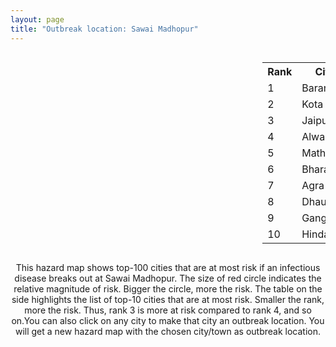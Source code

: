 ```yaml
---
layout: page
title: "Outbreak location: Sawai Madhopur"
---
```

<div style="width: 100%; overflow: auto;">
<div style="width: 75%; float: left;">
<div id="mapid">
<script src="https://buda-magenta.github.io/hazard_map/load_map.js"></script>

<script>
var marker_outbreak = L.marker([26.229141, 76.304533],{"autoPan": true}).addTo(map); marker_outbreak.bindTooltip("Sawai Madhopur").openTooltip();

var circle_1 = L.circle([24.917151, 76.696403], {"pane": "markerPane", "color": "red", "fill": true, "fillOpacity": 0.2, "fillRule": "evenodd", "lineCap": "round", "lineJoin": "round", "opacity": 1.0, "radius": 101605, "stroke": true, "weight": 3}).addTo(map);
circle_1.bindTooltip("Baran<br>rank: 1<br>hazard index: 0.101605")
circle_1.bindPopup('<a href="https://buda-magenta.github.io/hazard_map/Baran">Baran</a>')

var circle_2 = L.circle([25.196826, 76.000893], {"pane": "markerPane", "color": "red", "fill": true, "fillOpacity": 0.2, "fillRule": "evenodd", "lineCap": "round", "lineJoin": "round", "opacity": 1.0, "radius": 70647, "stroke": true, "weight": 3}).addTo(map);
circle_2.bindTooltip("Kota<br>rank: 2<br>hazard index: 0.070648")
circle_2.bindPopup('<a href="https://buda-magenta.github.io/hazard_map/Kota">Kota</a>')

var circle_3 = L.circle([26.915458, 75.818982], {"pane": "markerPane", "color": "red", "fill": true, "fillOpacity": 0.2, "fillRule": "evenodd", "lineCap": "round", "lineJoin": "round", "opacity": 1.0, "radius": 41928, "stroke": true, "weight": 3}).addTo(map);
circle_3.bindTooltip("Jaipur<br>rank: 3<br>hazard index: 0.041928")
circle_3.bindPopup('<a href="https://buda-magenta.github.io/hazard_map/Jaipur">Jaipur</a>')

var circle_4 = L.circle([27.639077, 76.614452], {"pane": "markerPane", "color": "red", "fill": true, "fillOpacity": 0.2, "fillRule": "evenodd", "lineCap": "round", "lineJoin": "round", "opacity": 1.0, "radius": 26774, "stroke": true, "weight": 3}).addTo(map);
circle_4.bindTooltip("Alwar<br>rank: 4<br>hazard index: 0.026775")
circle_4.bindPopup('<a href="https://buda-magenta.github.io/hazard_map/Alwar">Alwar</a>')

var circle_5 = L.circle([27.633333, 77.583333], {"pane": "markerPane", "color": "red", "fill": true, "fillOpacity": 0.2, "fillRule": "evenodd", "lineCap": "round", "lineJoin": "round", "opacity": 1.0, "radius": 19622, "stroke": true, "weight": 3}).addTo(map);
circle_5.bindTooltip("Mathura<br>rank: 5<br>hazard index: 0.019623")
circle_5.bindPopup('<a href="https://buda-magenta.github.io/hazard_map/Mathura">Mathura</a>')

var circle_6 = L.circle([27.265212, 77.369126], {"pane": "markerPane", "color": "red", "fill": true, "fillOpacity": 0.2, "fillRule": "evenodd", "lineCap": "round", "lineJoin": "round", "opacity": 1.0, "radius": 16138, "stroke": true, "weight": 3}).addTo(map);
circle_6.bindTooltip("Bharatpur<br>rank: 6<br>hazard index: 0.016139")
circle_6.bindPopup('<a href="https://buda-magenta.github.io/hazard_map/Bharatpur">Bharatpur</a>')

var circle_7 = L.circle([27.175255, 78.009816], {"pane": "markerPane", "color": "red", "fill": true, "fillOpacity": 0.2, "fillRule": "evenodd", "lineCap": "round", "lineJoin": "round", "opacity": 1.0, "radius": 12986, "stroke": true, "weight": 3}).addTo(map);
circle_7.bindTooltip("Agra<br>rank: 7<br>hazard index: 0.012987")
circle_7.bindPopup('<a href="https://buda-magenta.github.io/hazard_map/Agra">Agra</a>')

var circle_8 = L.circle([26.653396, 77.624206], {"pane": "markerPane", "color": "red", "fill": true, "fillOpacity": 0.2, "fillRule": "evenodd", "lineCap": "round", "lineJoin": "round", "opacity": 1.0, "radius": 9856, "stroke": true, "weight": 3}).addTo(map);
circle_8.bindTooltip("Dhaulpur<br>rank: 8<br>hazard index: 0.009857")
circle_8.bindPopup('<a href="https://buda-magenta.github.io/hazard_map/Dhaulpur">Dhaulpur</a>')

var circle_9 = L.circle([19.794750, 75.077922], {"pane": "markerPane", "color": "red", "fill": true, "fillOpacity": 0.2, "fillRule": "evenodd", "lineCap": "round", "lineJoin": "round", "opacity": 1.0, "radius": 9245, "stroke": true, "weight": 3}).addTo(map);
circle_9.bindTooltip("Gangapur<br>rank: 9<br>hazard index: 0.009246")
circle_9.bindPopup('<a href="https://buda-magenta.github.io/hazard_map/Gangapur">Gangapur</a>')

var circle_10 = L.circle([26.732501, 77.036312], {"pane": "markerPane", "color": "red", "fill": true, "fillOpacity": 0.2, "fillRule": "evenodd", "lineCap": "round", "lineJoin": "round", "opacity": 1.0, "radius": 8785, "stroke": true, "weight": 3}).addTo(map);
circle_10.bindTooltip("Hindaun<br>rank: 10<br>hazard index: 0.008786")
circle_10.bindPopup('<a href="https://buda-magenta.github.io/hazard_map/Hindaun">Hindaun</a>')

var circle_11 = L.circle([26.203725, 78.157363], {"pane": "markerPane", "color": "red", "fill": true, "fillOpacity": 0.2, "fillRule": "evenodd", "lineCap": "round", "lineJoin": "round", "opacity": 1.0, "radius": 8376, "stroke": true, "weight": 3}).addTo(map);
circle_11.bindTooltip("Gwalior<br>rank: 11<br>hazard index: 0.008376")
circle_11.bindPopup('<a href="https://buda-magenta.github.io/hazard_map/Gwalior">Gwalior</a>')

var circle_12 = L.circle([23.480592, 74.917790], {"pane": "markerPane", "color": "red", "fill": true, "fillOpacity": 0.2, "fillRule": "evenodd", "lineCap": "round", "lineJoin": "round", "opacity": 1.0, "radius": 7034, "stroke": true, "weight": 3}).addTo(map);
circle_12.bindTooltip("Ratlam<br>rank: 12<br>hazard index: 0.007034")
circle_12.bindPopup('<a href="https://buda-magenta.github.io/hazard_map/Ratlam">Ratlam</a>')

var circle_13 = L.circle([26.469100, 74.639000], {"pane": "markerPane", "color": "red", "fill": true, "fillOpacity": 0.2, "fillRule": "evenodd", "lineCap": "round", "lineJoin": "round", "opacity": 1.0, "radius": 4923, "stroke": true, "weight": 3}).addTo(map);
circle_13.bindTooltip("Ajmer<br>rank: 13<br>hazard index: 0.004924")
circle_13.bindPopup('<a href="https://buda-magenta.github.io/hazard_map/Ajmer">Ajmer</a>')

var circle_14 = L.circle([28.651718, 77.221939], {"pane": "markerPane", "color": "red", "fill": true, "fillOpacity": 0.2, "fillRule": "evenodd", "lineCap": "round", "lineJoin": "round", "opacity": 1.0, "radius": 4175, "stroke": true, "weight": 3}).addTo(map);
circle_14.bindTooltip("Delhi<br>rank: 14<br>hazard index: 0.004175")
circle_14.bindPopup('<a href="https://buda-magenta.github.io/hazard_map/Delhi">Delhi</a>')

var circle_15 = L.circle([25.488773, 74.699613], {"pane": "markerPane", "color": "red", "fill": true, "fillOpacity": 0.2, "fillRule": "evenodd", "lineCap": "round", "lineJoin": "round", "opacity": 1.0, "radius": 2874, "stroke": true, "weight": 3}).addTo(map);
circle_15.bindTooltip("Bhilwara<br>rank: 15<br>hazard index: 0.002875")
circle_15.bindPopup('<a href="https://buda-magenta.github.io/hazard_map/Bhilwara">Bhilwara</a>')

var circle_16 = L.circle([23.587548, 75.675679], {"pane": "markerPane", "color": "red", "fill": true, "fillOpacity": 0.2, "fillRule": "evenodd", "lineCap": "round", "lineJoin": "round", "opacity": 1.0, "radius": 2773, "stroke": true, "weight": 3}).addTo(map);
circle_16.bindTooltip("Nagda<br>rank: 16<br>hazard index: 0.002774")
circle_16.bindPopup('<a href="https://buda-magenta.github.io/hazard_map/Nagda">Nagda</a>')

var circle_17 = L.circle([23.258486, 77.401989], {"pane": "markerPane", "color": "red", "fill": true, "fillOpacity": 0.2, "fillRule": "evenodd", "lineCap": "round", "lineJoin": "round", "opacity": 1.0, "radius": 2627, "stroke": true, "weight": 3}).addTo(map);
circle_17.bindTooltip("Bhopal<br>rank: 17<br>hazard index: 0.002628")
circle_17.bindPopup('<a href="https://buda-magenta.github.io/hazard_map/Bhopal">Bhopal</a>')

var circle_18 = L.circle([24.500000, 77.500000], {"pane": "markerPane", "color": "red", "fill": true, "fillOpacity": 0.2, "fillRule": "evenodd", "lineCap": "round", "lineJoin": "round", "opacity": 1.0, "radius": 2295, "stroke": true, "weight": 3}).addTo(map);
circle_18.bindTooltip("Guna<br>rank: 18<br>hazard index: 0.002295")
circle_18.bindPopup('<a href="https://buda-magenta.github.io/hazard_map/Guna">Guna</a>')

var circle_19 = L.circle([22.720362, 75.868200], {"pane": "markerPane", "color": "red", "fill": true, "fillOpacity": 0.2, "fillRule": "evenodd", "lineCap": "round", "lineJoin": "round", "opacity": 1.0, "radius": 2227, "stroke": true, "weight": 3}).addTo(map);
circle_19.bindTooltip("Indore<br>rank: 19<br>hazard index: 0.002228")
circle_19.bindPopup('<a href="https://buda-magenta.github.io/hazard_map/Indore">Indore</a>')

var circle_20 = L.circle([19.075990, 72.877393], {"pane": "markerPane", "color": "red", "fill": true, "fillOpacity": 0.2, "fillRule": "evenodd", "lineCap": "round", "lineJoin": "round", "opacity": 1.0, "radius": 2224, "stroke": true, "weight": 3}).addTo(map);
circle_20.bindTooltip("Mumbai<br>rank: 20<br>hazard index: 0.002225")
circle_20.bindPopup('<a href="https://buda-magenta.github.io/hazard_map/Mumbai">Mumbai</a>')

var circle_21 = L.circle([26.122147, 75.663754], {"pane": "markerPane", "color": "red", "fill": true, "fillOpacity": 0.2, "fillRule": "evenodd", "lineCap": "round", "lineJoin": "round", "opacity": 1.0, "radius": 1905, "stroke": true, "weight": 3}).addTo(map);
circle_21.bindTooltip("Tonk<br>rank: 21<br>hazard index: 0.001906")
circle_21.bindPopup('<a href="https://buda-magenta.github.io/hazard_map/Tonk">Tonk</a>')

var circle_22 = L.circle([24.935635, 82.647701], {"pane": "markerPane", "color": "red", "fill": true, "fillOpacity": 0.2, "fillRule": "evenodd", "lineCap": "round", "lineJoin": "round", "opacity": 1.0, "radius": 1655, "stroke": true, "weight": 3}).addTo(map);
circle_22.bindTooltip("Mirzapur<br>rank: 22<br>hazard index: 0.001656")
circle_22.bindPopup('<a href="https://buda-magenta.github.io/hazard_map/Mirzapur">Mirzapur</a>')

var circle_23 = L.circle([26.166667, 77.500000], {"pane": "markerPane", "color": "red", "fill": true, "fillOpacity": 0.2, "fillRule": "evenodd", "lineCap": "round", "lineJoin": "round", "opacity": 1.0, "radius": 1594, "stroke": true, "weight": 3}).addTo(map);
circle_23.bindTooltip("Morena<br>rank: 23<br>hazard index: 0.001594")
circle_23.bindPopup('<a href="https://buda-magenta.github.io/hazard_map/Morena">Morena</a>')

var circle_24 = L.circle([25.500000, 75.833333], {"pane": "markerPane", "color": "red", "fill": true, "fillOpacity": 0.2, "fillRule": "evenodd", "lineCap": "round", "lineJoin": "round", "opacity": 1.0, "radius": 1454, "stroke": true, "weight": 3}).addTo(map);
circle_24.bindTooltip("Bundi<br>rank: 24<br>hazard index: 0.001455")
circle_24.bindPopup('<a href="https://buda-magenta.github.io/hazard_map/Bundi">Bundi</a>')

var circle_25 = L.circle([25.375241, 77.828119], {"pane": "markerPane", "color": "red", "fill": true, "fillOpacity": 0.2, "fillRule": "evenodd", "lineCap": "round", "lineJoin": "round", "opacity": 1.0, "radius": 1430, "stroke": true, "weight": 3}).addTo(map);
circle_25.bindTooltip("Shivpuri<br>rank: 25<br>hazard index: 0.001431")
circle_25.bindPopup('<a href="https://buda-magenta.github.io/hazard_map/Shivpuri">Shivpuri</a>')

var circle_26 = L.circle([26.588559, 74.861097], {"pane": "markerPane", "color": "red", "fill": true, "fillOpacity": 0.2, "fillRule": "evenodd", "lineCap": "round", "lineJoin": "round", "opacity": 1.0, "radius": 1368, "stroke": true, "weight": 3}).addTo(map);
circle_26.bindTooltip("Kishangarh<br>rank: 26<br>hazard index: 0.001369")
circle_26.bindPopup('<a href="https://buda-magenta.github.io/hazard_map/Kishangarh">Kishangarh</a>')

var circle_27 = L.circle([26.296772, 73.035143], {"pane": "markerPane", "color": "red", "fill": true, "fillOpacity": 0.2, "fillRule": "evenodd", "lineCap": "round", "lineJoin": "round", "opacity": 1.0, "radius": 1288, "stroke": true, "weight": 3}).addTo(map);
circle_27.bindTooltip("Jodhpur<br>rank: 27<br>hazard index: 0.001288")
circle_27.bindPopup('<a href="https://buda-magenta.github.io/hazard_map/Jodhpur">Jodhpur</a>')

var circle_28 = L.circle([23.160894, 79.949770], {"pane": "markerPane", "color": "red", "fill": true, "fillOpacity": 0.2, "fillRule": "evenodd", "lineCap": "round", "lineJoin": "round", "opacity": 1.0, "radius": 1286, "stroke": true, "weight": 3}).addTo(map);
circle_28.bindTooltip("Jabalpur<br>rank: 28<br>hazard index: 0.001287")
circle_28.bindPopup('<a href="https://buda-magenta.github.io/hazard_map/Jabalpur">Jabalpur</a>')

var circle_29 = L.circle([26.099214, 74.312704], {"pane": "markerPane", "color": "red", "fill": true, "fillOpacity": 0.2, "fillRule": "evenodd", "lineCap": "round", "lineJoin": "round", "opacity": 1.0, "radius": 1159, "stroke": true, "weight": 3}).addTo(map);
circle_29.bindTooltip("Beawar<br>rank: 29<br>hazard index: 0.001159")
circle_29.bindPopup('<a href="https://buda-magenta.github.io/hazard_map/Beawar">Beawar</a>')

var circle_30 = L.circle([25.531031, 78.652689], {"pane": "markerPane", "color": "red", "fill": true, "fillOpacity": 0.2, "fillRule": "evenodd", "lineCap": "round", "lineJoin": "round", "opacity": 1.0, "radius": 1116, "stroke": true, "weight": 3}).addTo(map);
circle_30.bindTooltip("Jhansi<br>rank: 30<br>hazard index: 0.001117")
circle_30.bindPopup('<a href="https://buda-magenta.github.io/hazard_map/Jhansi">Jhansi</a>')

var circle_31 = L.circle([26.460914, 80.321759], {"pane": "markerPane", "color": "red", "fill": true, "fillOpacity": 0.2, "fillRule": "evenodd", "lineCap": "round", "lineJoin": "round", "opacity": 1.0, "radius": 1111, "stroke": true, "weight": 3}).addTo(map);
circle_31.bindTooltip("Kanpur<br>rank: 31<br>hazard index: 0.001111")
circle_31.bindPopup('<a href="https://buda-magenta.github.io/hazard_map/Kanpur">Kanpur</a>')

var circle_32 = L.circle([25.954628, 83.647350], {"pane": "markerPane", "color": "red", "fill": true, "fillOpacity": 0.2, "fillRule": "evenodd", "lineCap": "round", "lineJoin": "round", "opacity": 1.0, "radius": 1093, "stroke": true, "weight": 3}).addTo(map);
circle_32.bindTooltip("Maunath Bhanjan<br>rank: 32<br>hazard index: 0.001093")
circle_32.bindPopup('<a href="https://buda-magenta.github.io/hazard_map/Maunath_Bhanjan">Maunath Bhanjan</a>')

var circle_33 = L.circle([24.578721, 73.686257], {"pane": "markerPane", "color": "red", "fill": true, "fillOpacity": 0.2, "fillRule": "evenodd", "lineCap": "round", "lineJoin": "round", "opacity": 1.0, "radius": 974, "stroke": true, "weight": 3}).addTo(map);
circle_33.bindTooltip("Udaipur<br>rank: 33<br>hazard index: 0.000975")
circle_33.bindPopup('<a href="https://buda-magenta.github.io/hazard_map/Udaipur">Udaipur</a>')

var circle_34 = L.circle([21.170200, 72.831100], {"pane": "markerPane", "color": "red", "fill": true, "fillOpacity": 0.2, "fillRule": "evenodd", "lineCap": "round", "lineJoin": "round", "opacity": 1.0, "radius": 845, "stroke": true, "weight": 3}).addTo(map);
circle_34.bindTooltip("Surat<br>rank: 34<br>hazard index: 0.000846")
circle_34.bindPopup('<a href="https://buda-magenta.github.io/hazard_map/Surat">Surat</a>')

var circle_35 = L.circle([24.500000, 74.500000], {"pane": "markerPane", "color": "red", "fill": true, "fillOpacity": 0.2, "fillRule": "evenodd", "lineCap": "round", "lineJoin": "round", "opacity": 1.0, "radius": 753, "stroke": true, "weight": 3}).addTo(map);
circle_35.bindTooltip("Chittaurgarh<br>rank: 35<br>hazard index: 0.000754")
circle_35.bindPopup('<a href="https://buda-magenta.github.io/hazard_map/Chittaurgarh">Chittaurgarh</a>')

var circle_36 = L.circle([24.462465, 74.850114], {"pane": "markerPane", "color": "red", "fill": true, "fillOpacity": 0.2, "fillRule": "evenodd", "lineCap": "round", "lineJoin": "round", "opacity": 1.0, "radius": 732, "stroke": true, "weight": 3}).addTo(map);
circle_36.bindTooltip("Nimach<br>rank: 36<br>hazard index: 0.000733")
circle_36.bindPopup('<a href="https://buda-magenta.github.io/hazard_map/Nimach">Nimach</a>')

var circle_37 = L.circle([23.021624, 72.579707], {"pane": "markerPane", "color": "red", "fill": true, "fillOpacity": 0.2, "fillRule": "evenodd", "lineCap": "round", "lineJoin": "round", "opacity": 1.0, "radius": 688, "stroke": true, "weight": 3}).addTo(map);
circle_37.bindTooltip("Ahmedabad<br>rank: 37<br>hazard index: 0.000688")
circle_37.bindPopup('<a href="https://buda-magenta.github.io/hazard_map/Ahmedabad">Ahmedabad</a>')

var circle_38 = L.circle([24.265131, 75.387182], {"pane": "markerPane", "color": "red", "fill": true, "fillOpacity": 0.2, "fillRule": "evenodd", "lineCap": "round", "lineJoin": "round", "opacity": 1.0, "radius": 680, "stroke": true, "weight": 3}).addTo(map);
circle_38.bindTooltip("Mandsaur<br>rank: 38<br>hazard index: 0.000680")
circle_38.bindPopup('<a href="https://buda-magenta.github.io/hazard_map/Mandsaur">Mandsaur</a>')

var circle_39 = L.circle([23.174597, 75.785142], {"pane": "markerPane", "color": "red", "fill": true, "fillOpacity": 0.2, "fillRule": "evenodd", "lineCap": "round", "lineJoin": "round", "opacity": 1.0, "radius": 640, "stroke": true, "weight": 3}).addTo(map);
circle_39.bindTooltip("Ujjain<br>rank: 39<br>hazard index: 0.000640")
circle_39.bindPopup('<a href="https://buda-magenta.github.io/hazard_map/Ujjain">Ujjain</a>')

var circle_40 = L.circle([26.838100, 80.934600], {"pane": "markerPane", "color": "red", "fill": true, "fillOpacity": 0.2, "fillRule": "evenodd", "lineCap": "round", "lineJoin": "round", "opacity": 1.0, "radius": 586, "stroke": true, "weight": 3}).addTo(map);
circle_40.bindTooltip("Lucknow<br>rank: 40<br>hazard index: 0.000587")
circle_40.bindPopup('<a href="https://buda-magenta.github.io/hazard_map/Lucknow">Lucknow</a>')

var circle_41 = L.circle([28.015929, 73.317137], {"pane": "markerPane", "color": "red", "fill": true, "fillOpacity": 0.2, "fillRule": "evenodd", "lineCap": "round", "lineJoin": "round", "opacity": 1.0, "radius": 525, "stroke": true, "weight": 3}).addTo(map);
circle_41.bindTooltip("Bikaner<br>rank: 41<br>hazard index: 0.000526")
circle_41.bindPopup('<a href="https://buda-magenta.github.io/hazard_map/Bikaner">Bikaner</a>')

var circle_42 = L.circle([18.521428, 73.854454], {"pane": "markerPane", "color": "red", "fill": true, "fillOpacity": 0.2, "fillRule": "evenodd", "lineCap": "round", "lineJoin": "round", "opacity": 1.0, "radius": 516, "stroke": true, "weight": 3}).addTo(map);
circle_42.bindTooltip("Pune<br>rank: 42<br>hazard index: 0.000517")
circle_42.bindPopup('<a href="https://buda-magenta.github.io/hazard_map/Pune">Pune</a>')

var circle_43 = L.circle([27.573243, 78.111739], {"pane": "markerPane", "color": "red", "fill": true, "fillOpacity": 0.2, "fillRule": "evenodd", "lineCap": "round", "lineJoin": "round", "opacity": 1.0, "radius": 487, "stroke": true, "weight": 3}).addTo(map);
circle_43.bindTooltip("Hathras<br>rank: 43<br>hazard index: 0.000487")
circle_43.bindPopup('<a href="https://buda-magenta.github.io/hazard_map/Hathras">Hathras</a>')

var circle_44 = L.circle([23.809612, 78.759114], {"pane": "markerPane", "color": "red", "fill": true, "fillOpacity": 0.2, "fillRule": "evenodd", "lineCap": "round", "lineJoin": "round", "opacity": 1.0, "radius": 475, "stroke": true, "weight": 3}).addTo(map);
circle_44.bindTooltip("Sagar<br>rank: 44<br>hazard index: 0.000475")
circle_44.bindPopup('<a href="https://buda-magenta.github.io/hazard_map/Sagar">Sagar</a>')

var circle_45 = L.circle([28.457876, 79.405571], {"pane": "markerPane", "color": "red", "fill": true, "fillOpacity": 0.2, "fillRule": "evenodd", "lineCap": "round", "lineJoin": "round", "opacity": 1.0, "radius": 465, "stroke": true, "weight": 3}).addTo(map);
circle_45.bindTooltip("Bareilly<br>rank: 45<br>hazard index: 0.000465")
circle_45.bindPopup('<a href="https://buda-magenta.github.io/hazard_map/Bareilly">Bareilly</a>')

var circle_46 = L.circle([27.662826, 75.027926], {"pane": "markerPane", "color": "red", "fill": true, "fillOpacity": 0.2, "fillRule": "evenodd", "lineCap": "round", "lineJoin": "round", "opacity": 1.0, "radius": 448, "stroke": true, "weight": 3}).addTo(map);
circle_46.bindTooltip("Sikar<br>rank: 46<br>hazard index: 0.000449")
circle_46.bindPopup('<a href="https://buda-magenta.github.io/hazard_map/Sikar">Sikar</a>')

var circle_47 = L.circle([28.793170, 76.139128], {"pane": "markerPane", "color": "red", "fill": true, "fillOpacity": 0.2, "fillRule": "evenodd", "lineCap": "round", "lineJoin": "round", "opacity": 1.0, "radius": 392, "stroke": true, "weight": 3}).addTo(map);
circle_47.bindTooltip("Bhiwani<br>rank: 47<br>hazard index: 0.000392")
circle_47.bindPopup('<a href="https://buda-magenta.github.io/hazard_map/Bhiwani">Bhiwani</a>')

var circle_48 = L.circle([22.297314, 73.194257], {"pane": "markerPane", "color": "red", "fill": true, "fillOpacity": 0.2, "fillRule": "evenodd", "lineCap": "round", "lineJoin": "round", "opacity": 1.0, "radius": 390, "stroke": true, "weight": 3}).addTo(map);
circle_48.bindTooltip("Vadodara<br>rank: 48<br>hazard index: 0.000390")
circle_48.bindPopup('<a href="https://buda-magenta.github.io/hazard_map/Vadodara">Vadodara</a>')

var circle_49 = L.circle([23.833962, 80.392456], {"pane": "markerPane", "color": "red", "fill": true, "fillOpacity": 0.2, "fillRule": "evenodd", "lineCap": "round", "lineJoin": "round", "opacity": 1.0, "radius": 385, "stroke": true, "weight": 3}).addTo(map);
circle_49.bindTooltip("Murwara<br>rank: 49<br>hazard index: 0.000386")
circle_49.bindPopup('<a href="https://buda-magenta.github.io/hazard_map/Murwara">Murwara</a>')

var circle_50 = L.circle([27.883846, 78.634890], {"pane": "markerPane", "color": "red", "fill": true, "fillOpacity": 0.2, "fillRule": "evenodd", "lineCap": "round", "lineJoin": "round", "opacity": 1.0, "radius": 358, "stroke": true, "weight": 3}).addTo(map);
circle_50.bindTooltip("Kasganj<br>rank: 50<br>hazard index: 0.000359")
circle_50.bindPopup('<a href="https://buda-magenta.github.io/hazard_map/Kasganj">Kasganj</a>')

var circle_51 = L.circle([23.000000, 76.166667], {"pane": "markerPane", "color": "red", "fill": true, "fillOpacity": 0.2, "fillRule": "evenodd", "lineCap": "round", "lineJoin": "round", "opacity": 1.0, "radius": 328, "stroke": true, "weight": 3}).addTo(map);
circle_51.bindTooltip("Dewas<br>rank: 51<br>hazard index: 0.000329")
circle_51.bindPopup('<a href="https://buda-magenta.github.io/hazard_map/Dewas">Dewas</a>')

var circle_52 = L.circle([28.195647, 76.616518], {"pane": "markerPane", "color": "red", "fill": true, "fillOpacity": 0.2, "fillRule": "evenodd", "lineCap": "round", "lineJoin": "round", "opacity": 1.0, "radius": 294, "stroke": true, "weight": 3}).addTo(map);
circle_52.bindTooltip("Rewari<br>rank: 52<br>hazard index: 0.000294")
circle_52.bindPopup('<a href="https://buda-magenta.github.io/hazard_map/Rewari">Rewari</a>')

var circle_53 = L.circle([21.237947, 81.633683], {"pane": "markerPane", "color": "red", "fill": true, "fillOpacity": 0.2, "fillRule": "evenodd", "lineCap": "round", "lineJoin": "round", "opacity": 1.0, "radius": 288, "stroke": true, "weight": 3}).addTo(map);
circle_53.bindTooltip("Raipur<br>rank: 53<br>hazard index: 0.000289")
circle_53.bindPopup('<a href="https://buda-magenta.github.io/hazard_map/Raipur">Raipur</a>')

var circle_54 = L.circle([18.627929, 73.800983], {"pane": "markerPane", "color": "red", "fill": true, "fillOpacity": 0.2, "fillRule": "evenodd", "lineCap": "round", "lineJoin": "round", "opacity": 1.0, "radius": 286, "stroke": true, "weight": 3}).addTo(map);
circle_54.bindTooltip("Pimpri Chinchwad<br>rank: 54<br>hazard index: 0.000287")
circle_54.bindPopup('<a href="https://buda-magenta.github.io/hazard_map/Pimpri_Chinchwad">Pimpri Chinchwad</a>')

var circle_55 = L.circle([27.876990, 78.137290], {"pane": "markerPane", "color": "red", "fill": true, "fillOpacity": 0.2, "fillRule": "evenodd", "lineCap": "round", "lineJoin": "round", "opacity": 1.0, "radius": 275, "stroke": true, "weight": 3}).addTo(map);
circle_55.bindTooltip("Aligarh<br>rank: 55<br>hazard index: 0.000275")
circle_55.bindPopup('<a href="https://buda-magenta.github.io/hazard_map/Aligarh">Aligarh</a>')

var circle_56 = L.circle([17.388786, 78.461065], {"pane": "markerPane", "color": "red", "fill": true, "fillOpacity": 0.2, "fillRule": "evenodd", "lineCap": "round", "lineJoin": "round", "opacity": 1.0, "radius": 272, "stroke": true, "weight": 3}).addTo(map);
circle_56.bindTooltip("Hyderabad<br>rank: 56<br>hazard index: 0.000272")
circle_56.bindPopup('<a href="https://buda-magenta.github.io/hazard_map/Hyderabad">Hyderabad</a>')

var circle_57 = L.circle([12.979120, 77.591300], {"pane": "markerPane", "color": "red", "fill": true, "fillOpacity": 0.2, "fillRule": "evenodd", "lineCap": "round", "lineJoin": "round", "opacity": 1.0, "radius": 265, "stroke": true, "weight": 3}).addTo(map);
circle_57.bindTooltip("Bangalore<br>rank: 57<br>hazard index: 0.000266")
circle_57.bindPopup('<a href="https://buda-magenta.github.io/hazard_map/Bangalore">Bangalore</a>')

var circle_58 = L.circle([21.149813, 79.082056], {"pane": "markerPane", "color": "red", "fill": true, "fillOpacity": 0.2, "fillRule": "evenodd", "lineCap": "round", "lineJoin": "round", "opacity": 1.0, "radius": 256, "stroke": true, "weight": 3}).addTo(map);
circle_58.bindTooltip("Nagpur<br>rank: 58<br>hazard index: 0.000256")
circle_58.bindPopup('<a href="https://buda-magenta.github.io/hazard_map/Nagpur">Nagpur</a>')

var circle_59 = L.circle([20.011247, 73.790236], {"pane": "markerPane", "color": "red", "fill": true, "fillOpacity": 0.2, "fillRule": "evenodd", "lineCap": "round", "lineJoin": "round", "opacity": 1.0, "radius": 246, "stroke": true, "weight": 3}).addTo(map);
circle_59.bindTooltip("Nashik<br>rank: 59<br>hazard index: 0.000247")
circle_59.bindPopup('<a href="https://buda-magenta.github.io/hazard_map/Nashik">Nashik</a>')

var circle_60 = L.circle([23.916667, 78.000000], {"pane": "markerPane", "color": "red", "fill": true, "fillOpacity": 0.2, "fillRule": "evenodd", "lineCap": "round", "lineJoin": "round", "opacity": 1.0, "radius": 228, "stroke": true, "weight": 3}).addTo(map);
circle_60.bindTooltip("Vidisha<br>rank: 60<br>hazard index: 0.000228")
circle_60.bindPopup('<a href="https://buda-magenta.github.io/hazard_map/Vidisha">Vidisha</a>')

var circle_61 = L.circle([22.541418, 88.357691], {"pane": "markerPane", "color": "red", "fill": true, "fillOpacity": 0.2, "fillRule": "evenodd", "lineCap": "round", "lineJoin": "round", "opacity": 1.0, "radius": 217, "stroke": true, "weight": 3}).addTo(map);
circle_61.bindTooltip("Kolkata<br>rank: 61<br>hazard index: 0.000217")
circle_61.bindPopup('<a href="https://buda-magenta.github.io/hazard_map/Kolkata">Kolkata</a>')

var circle_62 = L.circle([23.750000, 79.583333], {"pane": "markerPane", "color": "red", "fill": true, "fillOpacity": 0.2, "fillRule": "evenodd", "lineCap": "round", "lineJoin": "round", "opacity": 1.0, "radius": 217, "stroke": true, "weight": 3}).addTo(map);
circle_62.bindTooltip("Damoh<br>rank: 62<br>hazard index: 0.000217")
circle_62.bindPopup('<a href="https://buda-magenta.github.io/hazard_map/Damoh">Damoh</a>')

var circle_63 = L.circle([25.335649, 83.007629], {"pane": "markerPane", "color": "red", "fill": true, "fillOpacity": 0.2, "fillRule": "evenodd", "lineCap": "round", "lineJoin": "round", "opacity": 1.0, "radius": 211, "stroke": true, "weight": 3}).addTo(map);
circle_63.bindTooltip("Varanasi<br>rank: 63<br>hazard index: 0.000212")
circle_63.bindPopup('<a href="https://buda-magenta.github.io/hazard_map/Varanasi">Varanasi</a>')

var circle_64 = L.circle([25.609324, 85.123525], {"pane": "markerPane", "color": "red", "fill": true, "fillOpacity": 0.2, "fillRule": "evenodd", "lineCap": "round", "lineJoin": "round", "opacity": 1.0, "radius": 197, "stroke": true, "weight": 3}).addTo(map);
circle_64.bindTooltip("Patna<br>rank: 64<br>hazard index: 0.000197")
circle_64.bindPopup('<a href="https://buda-magenta.github.io/hazard_map/Patna">Patna</a>')

var circle_65 = L.circle([22.383333, 82.133333], {"pane": "markerPane", "color": "red", "fill": true, "fillOpacity": 0.2, "fillRule": "evenodd", "lineCap": "round", "lineJoin": "round", "opacity": 1.0, "radius": 196, "stroke": true, "weight": 3}).addTo(map);
circle_65.bindTooltip("Bilaspur<br>rank: 65<br>hazard index: 0.000196")
circle_65.bindPopup('<a href="https://buda-magenta.github.io/hazard_map/Bilaspur">Bilaspur</a>')

var circle_66 = L.circle([28.206144, 74.691907], {"pane": "markerPane", "color": "red", "fill": true, "fillOpacity": 0.2, "fillRule": "evenodd", "lineCap": "round", "lineJoin": "round", "opacity": 1.0, "radius": 196, "stroke": true, "weight": 3}).addTo(map);
circle_66.bindTooltip("Churu<br>rank: 66<br>hazard index: 0.000196")
circle_66.bindPopup('<a href="https://buda-magenta.github.io/hazard_map/Churu">Churu</a>')

var circle_67 = L.circle([19.877263, 75.339024], {"pane": "markerPane", "color": "red", "fill": true, "fillOpacity": 0.2, "fillRule": "evenodd", "lineCap": "round", "lineJoin": "round", "opacity": 1.0, "radius": 194, "stroke": true, "weight": 3}).addTo(map);
circle_67.bindTooltip("Aurangabad<br>rank: 67<br>hazard index: 0.000195")
circle_67.bindPopup('<a href="https://buda-magenta.github.io/hazard_map/Aurangabad">Aurangabad</a>')

var circle_68 = L.circle([28.402979, 77.310384], {"pane": "markerPane", "color": "red", "fill": true, "fillOpacity": 0.2, "fillRule": "evenodd", "lineCap": "round", "lineJoin": "round", "opacity": 1.0, "radius": 193, "stroke": true, "weight": 3}).addTo(map);
circle_68.bindTooltip("Faridabad<br>rank: 68<br>hazard index: 0.000194")
circle_68.bindPopup('<a href="https://buda-magenta.github.io/hazard_map/Faridabad">Faridabad</a>')

var circle_69 = L.circle([26.022697, 83.028873], {"pane": "markerPane", "color": "red", "fill": true, "fillOpacity": 0.2, "fillRule": "evenodd", "lineCap": "round", "lineJoin": "round", "opacity": 1.0, "radius": 193, "stroke": true, "weight": 3}).addTo(map);
circle_69.bindTooltip("Azamgarh<br>rank: 69<br>hazard index: 0.000194")
circle_69.bindPopup('<a href="https://buda-magenta.github.io/hazard_map/Azamgarh">Azamgarh</a>')

var circle_70 = L.circle([24.700385, 78.518668], {"pane": "markerPane", "color": "red", "fill": true, "fillOpacity": 0.2, "fillRule": "evenodd", "lineCap": "round", "lineJoin": "round", "opacity": 1.0, "radius": 178, "stroke": true, "weight": 3}).addTo(map);
circle_70.bindTooltip("Lalitpur<br>rank: 70<br>hazard index: 0.000179")
circle_70.bindPopup('<a href="https://buda-magenta.github.io/hazard_map/Lalitpur">Lalitpur</a>')

var circle_71 = L.circle([27.060786, 74.176675], {"pane": "markerPane", "color": "red", "fill": true, "fillOpacity": 0.2, "fillRule": "evenodd", "lineCap": "round", "lineJoin": "round", "opacity": 1.0, "radius": 178, "stroke": true, "weight": 3}).addTo(map);
circle_71.bindTooltip("Nagaur<br>rank: 71<br>hazard index: 0.000178")
circle_71.bindPopup('<a href="https://buda-magenta.github.io/hazard_map/Nagaur">Nagaur</a>')

var circle_72 = L.circle([29.168807, 75.746110], {"pane": "markerPane", "color": "red", "fill": true, "fillOpacity": 0.2, "fillRule": "evenodd", "lineCap": "round", "lineJoin": "round", "opacity": 1.0, "radius": 177, "stroke": true, "weight": 3}).addTo(map);
circle_72.bindTooltip("Hisar<br>rank: 72<br>hazard index: 0.000178")
circle_72.bindPopup('<a href="https://buda-magenta.github.io/hazard_map/Hisar">Hisar</a>')

var circle_73 = L.circle([24.197443, 82.666145], {"pane": "markerPane", "color": "red", "fill": true, "fillOpacity": 0.2, "fillRule": "evenodd", "lineCap": "round", "lineJoin": "round", "opacity": 1.0, "radius": 176, "stroke": true, "weight": 3}).addTo(map);
circle_73.bindTooltip("Singrauli<br>rank: 73<br>hazard index: 0.000177")
circle_73.bindPopup('<a href="https://buda-magenta.github.io/hazard_map/Singrauli">Singrauli</a>')

var circle_74 = L.circle([30.909016, 75.851601], {"pane": "markerPane", "color": "red", "fill": true, "fillOpacity": 0.2, "fillRule": "evenodd", "lineCap": "round", "lineJoin": "round", "opacity": 1.0, "radius": 161, "stroke": true, "weight": 3}).addTo(map);
circle_74.bindTooltip("Ludhiana<br>rank: 74<br>hazard index: 0.000162")
circle_74.bindPopup('<a href="https://buda-magenta.github.io/hazard_map/Ludhiana">Ludhiana</a>')

var circle_75 = L.circle([25.438130, 81.833800], {"pane": "markerPane", "color": "red", "fill": true, "fillOpacity": 0.2, "fillRule": "evenodd", "lineCap": "round", "lineJoin": "round", "opacity": 1.0, "radius": 137, "stroke": true, "weight": 3}).addTo(map);
circle_75.bindTooltip("Allahabad<br>rank: 75<br>hazard index: 0.000137")
circle_75.bindPopup('<a href="https://buda-magenta.github.io/hazard_map/Allahabad">Allahabad</a>')

var circle_76 = L.circle([27.701115, 74.464936], {"pane": "markerPane", "color": "red", "fill": true, "fillOpacity": 0.2, "fillRule": "evenodd", "lineCap": "round", "lineJoin": "round", "opacity": 1.0, "radius": 135, "stroke": true, "weight": 3}).addTo(map);
circle_76.bindTooltip("Sujangarh<br>rank: 76<br>hazard index: 0.000135")
circle_76.bindPopup('<a href="https://buda-magenta.github.io/hazard_map/Sujangarh">Sujangarh</a>')

var circle_77 = L.circle([26.671329, 83.364583], {"pane": "markerPane", "color": "red", "fill": true, "fillOpacity": 0.2, "fillRule": "evenodd", "lineCap": "round", "lineJoin": "round", "opacity": 1.0, "radius": 129, "stroke": true, "weight": 3}).addTo(map);
circle_77.bindTooltip("Gorakhpur<br>rank: 77<br>hazard index: 0.000130")
circle_77.bindPopup('<a href="https://buda-magenta.github.io/hazard_map/Gorakhpur">Gorakhpur</a>')

var circle_78 = L.circle([29.000653, 77.768229], {"pane": "markerPane", "color": "red", "fill": true, "fillOpacity": 0.2, "fillRule": "evenodd", "lineCap": "round", "lineJoin": "round", "opacity": 1.0, "radius": 129, "stroke": true, "weight": 3}).addTo(map);
circle_78.bindTooltip("Meerut<br>rank: 78<br>hazard index: 0.000130")
circle_78.bindPopup('<a href="https://buda-magenta.github.io/hazard_map/Meerut">Meerut</a>')

var circle_79 = L.circle([13.083694, 80.270186], {"pane": "markerPane", "color": "red", "fill": true, "fillOpacity": 0.2, "fillRule": "evenodd", "lineCap": "round", "lineJoin": "round", "opacity": 1.0, "radius": 128, "stroke": true, "weight": 3}).addTo(map);
circle_79.bindTooltip("Chennai<br>rank: 79<br>hazard index: 0.000128")
circle_79.bindPopup('<a href="https://buda-magenta.github.io/hazard_map/Chennai">Chennai</a>')

var circle_80 = L.circle([19.194329, 72.970178], {"pane": "markerPane", "color": "red", "fill": true, "fillOpacity": 0.2, "fillRule": "evenodd", "lineCap": "round", "lineJoin": "round", "opacity": 1.0, "radius": 124, "stroke": true, "weight": 3}).addTo(map);
circle_80.bindTooltip("Thane<br>rank: 80<br>hazard index: 0.000124")
circle_80.bindPopup('<a href="https://buda-magenta.github.io/hazard_map/Thane">Thane</a>')

var circle_81 = L.circle([30.733442, 76.779714], {"pane": "markerPane", "color": "red", "fill": true, "fillOpacity": 0.2, "fillRule": "evenodd", "lineCap": "round", "lineJoin": "round", "opacity": 1.0, "radius": 116, "stroke": true, "weight": 3}).addTo(map);
circle_81.bindTooltip("Chandigarh<br>rank: 81<br>hazard index: 0.000117")
circle_81.bindPopup('<a href="https://buda-magenta.github.io/hazard_map/Chandigarh">Chandigarh</a>')

var circle_82 = L.circle([28.428262, 77.002700], {"pane": "markerPane", "color": "red", "fill": true, "fillOpacity": 0.2, "fillRule": "evenodd", "lineCap": "round", "lineJoin": "round", "opacity": 1.0, "radius": 98, "stroke": true, "weight": 3}).addTo(map);
circle_82.bindTooltip("Gurgaon<br>rank: 82<br>hazard index: 0.000098")
circle_82.bindPopup('<a href="https://buda-magenta.github.io/hazard_map/Gurgaon">Gurgaon</a>')

var circle_83 = L.circle([31.292011, 75.568058], {"pane": "markerPane", "color": "red", "fill": true, "fillOpacity": 0.2, "fillRule": "evenodd", "lineCap": "round", "lineJoin": "round", "opacity": 1.0, "radius": 86, "stroke": true, "weight": 3}).addTo(map);
circle_83.bindTooltip("Jalandhar<br>rank: 83<br>hazard index: 0.000087")
circle_83.bindPopup('<a href="https://buda-magenta.github.io/hazard_map/Jalandhar">Jalandhar</a>')

var circle_84 = L.circle([29.367200, 74.298364], {"pane": "markerPane", "color": "red", "fill": true, "fillOpacity": 0.2, "fillRule": "evenodd", "lineCap": "round", "lineJoin": "round", "opacity": 1.0, "radius": 80, "stroke": true, "weight": 3}).addTo(map);
circle_84.bindTooltip("Hanumangarh<br>rank: 84<br>hazard index: 0.000080")
circle_84.bindPopup('<a href="https://buda-magenta.github.io/hazard_map/Hanumangarh">Hanumangarh</a>')

var circle_85 = L.circle([27.177366, 78.389912], {"pane": "markerPane", "color": "red", "fill": true, "fillOpacity": 0.2, "fillRule": "evenodd", "lineCap": "round", "lineJoin": "round", "opacity": 1.0, "radius": 77, "stroke": true, "weight": 3}).addTo(map);
circle_85.bindTooltip("Firozabad<br>rank: 85<br>hazard index: 0.000078")
circle_85.bindPopup('<a href="https://buda-magenta.github.io/hazard_map/Firozabad">Firozabad</a>')

var circle_86 = L.circle([20.843512, 75.525927], {"pane": "markerPane", "color": "red", "fill": true, "fillOpacity": 0.2, "fillRule": "evenodd", "lineCap": "round", "lineJoin": "round", "opacity": 1.0, "radius": 76, "stroke": true, "weight": 3}).addTo(map);
circle_86.bindTooltip("Jalgaon<br>rank: 86<br>hazard index: 0.000076")
circle_86.bindPopup('<a href="https://buda-magenta.github.io/hazard_map/Jalgaon">Jalgaon</a>')

var circle_87 = L.circle([20.266777, 85.843559], {"pane": "markerPane", "color": "red", "fill": true, "fillOpacity": 0.2, "fillRule": "evenodd", "lineCap": "round", "lineJoin": "round", "opacity": 1.0, "radius": 74, "stroke": true, "weight": 3}).addTo(map);
circle_87.bindTooltip("Bhubaneswar<br>rank: 87<br>hazard index: 0.000074")
circle_87.bindPopup('<a href="https://buda-magenta.github.io/hazard_map/Bhubaneswar">Bhubaneswar</a>')

var circle_88 = L.circle([17.723128, 83.301284], {"pane": "markerPane", "color": "red", "fill": true, "fillOpacity": 0.2, "fillRule": "evenodd", "lineCap": "round", "lineJoin": "round", "opacity": 1.0, "radius": 67, "stroke": true, "weight": 3}).addTo(map);
circle_88.bindTooltip("Visakhapatnam<br>rank: 88<br>hazard index: 0.000068")
circle_88.bindPopup('<a href="https://buda-magenta.github.io/hazard_map/Visakhapatnam">Visakhapatnam</a>')

var circle_89 = L.circle([21.199035, 81.397955], {"pane": "markerPane", "color": "red", "fill": true, "fillOpacity": 0.2, "fillRule": "evenodd", "lineCap": "round", "lineJoin": "round", "opacity": 1.0, "radius": 66, "stroke": true, "weight": 3}).addTo(map);
circle_89.bindTooltip("Durg<br>rank: 89<br>hazard index: 0.000066")
circle_89.bindPopup('<a href="https://buda-magenta.github.io/hazard_map/Durg">Durg</a>')

var circle_90 = L.circle([28.901090, 76.580194], {"pane": "markerPane", "color": "red", "fill": true, "fillOpacity": 0.2, "fillRule": "evenodd", "lineCap": "round", "lineJoin": "round", "opacity": 1.0, "radius": 65, "stroke": true, "weight": 3}).addTo(map);
circle_90.bindTooltip("Rohtak<br>rank: 90<br>hazard index: 0.000065")
circle_90.bindPopup('<a href="https://buda-magenta.github.io/hazard_map/Rohtak">Rohtak</a>')

var circle_91 = L.circle([28.570784, 77.327107], {"pane": "markerPane", "color": "red", "fill": true, "fillOpacity": 0.2, "fillRule": "evenodd", "lineCap": "round", "lineJoin": "round", "opacity": 1.0, "radius": 62, "stroke": true, "weight": 3}).addTo(map);
circle_91.bindTooltip("Noida<br>rank: 91<br>hazard index: 0.000063")
circle_91.bindPopup('<a href="https://buda-magenta.github.io/hazard_map/Noida">Noida</a>')

var circle_92 = L.circle([26.500000, 78.750000], {"pane": "markerPane", "color": "red", "fill": true, "fillOpacity": 0.2, "fillRule": "evenodd", "lineCap": "round", "lineJoin": "round", "opacity": 1.0, "radius": 62, "stroke": true, "weight": 3}).addTo(map);
circle_92.bindTooltip("Bhind<br>rank: 92<br>hazard index: 0.000062")
circle_92.bindPopup('<a href="https://buda-magenta.github.io/hazard_map/Bhind">Bhind</a>')

var circle_93 = L.circle([19.250000, 74.750000], {"pane": "markerPane", "color": "red", "fill": true, "fillOpacity": 0.2, "fillRule": "evenodd", "lineCap": "round", "lineJoin": "round", "opacity": 1.0, "radius": 58, "stroke": true, "weight": 3}).addTo(map);
circle_93.bindTooltip("Ahmadnagar<br>rank: 93<br>hazard index: 0.000058")
circle_93.bindPopup('<a href="https://buda-magenta.github.io/hazard_map/Ahmadnagar">Ahmadnagar</a>')

var circle_94 = L.circle([26.180598, 91.753943], {"pane": "markerPane", "color": "red", "fill": true, "fillOpacity": 0.2, "fillRule": "evenodd", "lineCap": "round", "lineJoin": "round", "opacity": 1.0, "radius": 57, "stroke": true, "weight": 3}).addTo(map);
circle_94.bindTooltip("Guwahati<br>rank: 94<br>hazard index: 0.000057")
circle_94.bindPopup('<a href="https://buda-magenta.github.io/hazard_map/Guwahati">Guwahati</a>')

var circle_95 = L.circle([28.079690, 75.541768], {"pane": "markerPane", "color": "red", "fill": true, "fillOpacity": 0.2, "fillRule": "evenodd", "lineCap": "round", "lineJoin": "round", "opacity": 1.0, "radius": 55, "stroke": true, "weight": 3}).addTo(map);
circle_95.bindTooltip("Jhunjhunun<br>rank: 95<br>hazard index: 0.000055")
circle_95.bindPopup('<a href="https://buda-magenta.github.io/hazard_map/Jhunjhunun">Jhunjhunun</a>')

var circle_96 = L.circle([25.877933, 84.119959], {"pane": "markerPane", "color": "red", "fill": true, "fillOpacity": 0.2, "fillRule": "evenodd", "lineCap": "round", "lineJoin": "round", "opacity": 1.0, "radius": 55, "stroke": true, "weight": 3}).addTo(map);
circle_96.bindTooltip("Ballia<br>rank: 96<br>hazard index: 0.000055")
circle_96.bindPopup('<a href="https://buda-magenta.github.io/hazard_map/Ballia">Ballia</a>')

var circle_97 = L.circle([21.818774, 75.606458], {"pane": "markerPane", "color": "red", "fill": true, "fillOpacity": 0.2, "fillRule": "evenodd", "lineCap": "round", "lineJoin": "round", "opacity": 1.0, "radius": 52, "stroke": true, "weight": 3}).addTo(map);
circle_97.bindTooltip("Khargone<br>rank: 97<br>hazard index: 0.000053")
circle_97.bindPopup('<a href="https://buda-magenta.github.io/hazard_map/Khargone">Khargone</a>')

var circle_98 = L.circle([25.773344, 84.784977], {"pane": "markerPane", "color": "red", "fill": true, "fillOpacity": 0.2, "fillRule": "evenodd", "lineCap": "round", "lineJoin": "round", "opacity": 1.0, "radius": 51, "stroke": true, "weight": 3}).addTo(map);
circle_98.bindTooltip("Chapra<br>rank: 98<br>hazard index: 0.000052")
circle_98.bindPopup('<a href="https://buda-magenta.github.io/hazard_map/Chapra">Chapra</a>')

var circle_99 = L.circle([19.290314, 76.602903], {"pane": "markerPane", "color": "red", "fill": true, "fillOpacity": 0.2, "fillRule": "evenodd", "lineCap": "round", "lineJoin": "round", "opacity": 1.0, "radius": 50, "stroke": true, "weight": 3}).addTo(map);
circle_99.bindTooltip("Parbhani<br>rank: 99<br>hazard index: 0.000051")
circle_99.bindPopup('<a href="https://buda-magenta.github.io/hazard_map/Parbhani">Parbhani</a>')

var circle_100 = L.circle([28.733400, 77.298600], {"pane": "markerPane", "color": "red", "fill": true, "fillOpacity": 0.2, "fillRule": "evenodd", "lineCap": "round", "lineJoin": "round", "opacity": 1.0, "radius": 49, "stroke": true, "weight": 3}).addTo(map);
circle_100.bindTooltip("Loni<br>rank: 100<br>hazard index: 0.000050")
circle_100.bindPopup('<a href="https://buda-magenta.github.io/hazard_map/Loni">Loni</a>')
</script>
</div>
</div>


<div style="width: 20%; float: right;">
<table>
<tr>
<th>Rank</th>
<th>City</th>
</tr>

<tr>
<td>1</td>
<td>Baran</td>
</tr>

<tr>
<td>2</td>
<td>Kota</td>
</tr>

<tr>
<td>3</td>
<td>Jaipur</td>
</tr>

<tr>
<td>4</td>
<td>Alwar</td>
</tr>

<tr>
<td>5</td>
<td>Mathura</td>
</tr>

<tr>
<td>6</td>
<td>Bharatpur</td>
</tr>

<tr>
<td>7</td>
<td>Agra</td>
</tr>

<tr>
<td>8</td>
<td>Dhaulpur</td>
</tr>

<tr>
<td>9</td>
<td>Gangapur</td>
</tr>

<tr>
<td>10</td>
<td>Hindaun</td>
</tr>

</table>
</div>
</div>


<p align="center">This hazard map shows top-100 cities that are at most risk if an infectious disease breaks out at Sawai Madhopur. The size of red circle indicates the relative magnitude of risk. Bigger the circle, more the risk. The table on the side highlights the list of top-10 cities that are at most risk. Smaller the rank, more the risk. Thus, rank 3 is more at risk compared to rank 4, and so on.You can also click on any city to make that city an outbreak location. You will get a new hazard map with the chosen city/town as outbreak location.
</p>